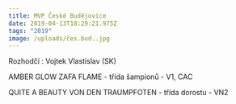 ```yaml
---
title: MVP České Budějovice
date: 2019-04-13T18:29:21.975Z
tags: "2019"
image: /uploads/čes.bud..jpg
---
```

Rozhodčí : Vojtek Vlastislav (SK)

AMBER GLOW ZAFA FLAME - třída šampionů - V1, CAC

QUITE A BEAUTY VON DEN TRAUMPFOTEN - třída dorostu - VN2